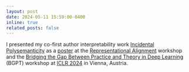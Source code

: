 ```yaml
---
layout: post
date: 2024-05-11 15:59:00-0400
inline: true
related_posts: false
---
```


I presented my co-first author interpretability work [Incidental Polysemanticity](https://arxiv.org/abs/2312.03096) as a [poster](https://openreview.net/forum?id=AHfE6WeJLQ) at the [Representational Alignment](https://representational-alignment.github.io/) workshop and the [Bridging the Gap Between Practice and Theory in Deep Learning](https://sites.google.com/view/bgpt-iclr24) (BGPT) workshop at [ICLR 2024](https://iclr.cc/) in Vienna, Austria.
